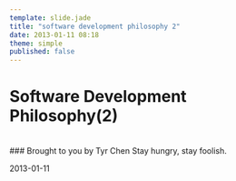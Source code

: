 ```yaml
---
template: slide.jade
title: "software development philosophy 2"
date: 2013-01-11 08:18
theme: simple
published: false
---
```


   # Software Development Philosophy(2)
   <br/>
   ### Brought to you by Tyr Chen
   Stay hungry, stay foolish.

   2013-01-11
